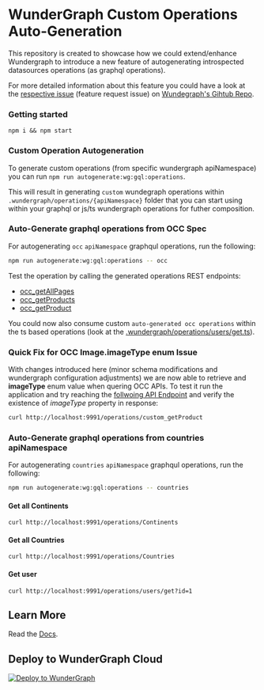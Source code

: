 # WunderGraph Custom Operations Auto-Generation

This repository is created to showcase how we could extend/enhance Wundergraph to introduce a new feature of autogenerating introspected datasources operations (as graphql operations).

For more detailed information about this feature you could have a look at the [respective issue](https://github.com/wundergraph/wundergraph/issues/855) (feature request issue) on [Wundegraph's Gihtub Repo](https://github.com/wundergraph/wundergraph/issues/855).

### Getting started

```shell
npm i && npm start
```

### Custom Operation Autogeneration

To generate custom operations (from specific wundergraph apiNamespace) you can run `npm run autogenerate:wg:gql:operations`.

This will result in generating `custom` wundegraph operations within `.wundergraph/operations/{apiNamespace}` folder that you can start using within your graphql or js/ts wundergraph operations for futher composition.

### Auto-Generate graphql operations from OCC Spec

For autogenerating `occ` `apiNamespace` graphqul operations, run the following:

```sh
npm run autogenerate:wg:gql:operations -- occ
```

Test the operation by calling the generated operations REST endpoints:

- [occ_getAllPages](http://127.0.0.1:9991/operations/occ/queries/occ_getAllPages?baseSiteId=electronics&currentPage=1&pageSize=10&fields=DEFAULT&pageType=ContentPage)
- [occ_getProducts](http://127.0.0.1:9991/operations/occ/queries/occ_getProducts?baseSiteId=electronics&currentPage=1&pageSize=10&fields=DEFAULT&query=camera&searchQueryContext=)
- [occ_getProduct](http://127.0.0.1:9991/operations/occ/queries/occ_getProduct?baseSiteId=electronics&currentPage=1&pageSize=10&fields=BASIC&productCode=779841)

You could now also consume custom `auto-generated occ operations` within the ts based operations (look at the [.wundergraph/operations/users/get.ts](.wundergraph/operations/users/get.ts)).

### Quick Fix for OCC Image.imageType enum Issue

With changes introduced here (minor schema modifications and wundergraph configuration adjustments) we are now able to retrieve and **imageType** enum value when quering OCC APIs. To test it run the application and try reaching the [follwoing API Endpoint](http://localhost:9991/operations/custom_getProduct) and verify the existence of *imageType* property in response:

```sh
curl http://localhost:9991/operations/custom_getProduct
```

### Auto-Generate graphql operations from countries apiNamespace

For autogenerating `countries` `apiNamespace` graphqul operations, run the following:

```sh
npm run autogenerate:wg:gql:operations -- countries
```

#### Get all Continents

```shell
curl http://localhost:9991/operations/Continents
```

#### Get all Countries

```shell
curl http://localhost:9991/operations/Countries
```

#### Get user

```shell
curl http://localhost:9991/operations/users/get?id=1
```

## Learn More

Read the [Docs](https://wundergraph.com/docs).

## Deploy to WunderGraph Cloud

[![Deploy to WunderGraph](https://wundergraph.com/button)](https://cloud.wundergraph.com/new/clone?templateName=simple)
